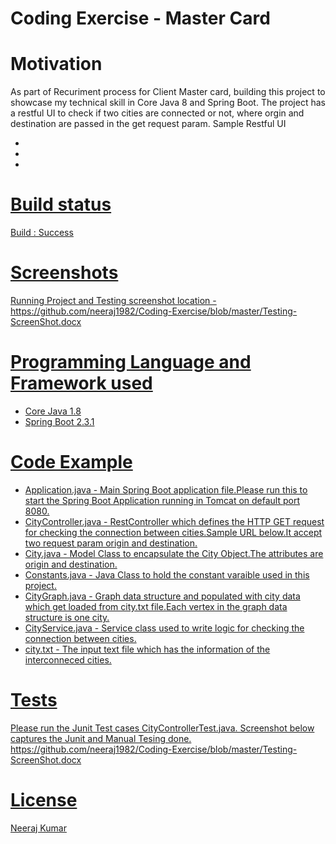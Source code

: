 <h1> Coding Exercise - Master Card </h1>

<h1> Motivation </h1>
As part of Recuriment process for Client Master card, building this project to showcase my technical skill in Core Java 8 and Spring Boot.
The project has a restful UI to check if two cities are connected or not, where orgin and destination are passed in the get request param.
Sample Restful UI
<ul>
  <li> <a href = http://localhost:8080/connected?origin=Boston&destination=Newark </a> </li>
  <li> <a href = http://localhost:8080/connected?origin=Boston&destination=Philadelphia </a> </li>
  <li> <a href  http://localhost:8080/connected?origin=Philadelphia&destination=Albany </a> </li>
</ul>
  
  
<h1> Build status </h1>
Build : Success


<h1> Screenshots </h1>
Running Project and Testing screenshot location - https://github.com/neeraj1982/Coding-Exercise/blob/master/Testing-ScreenShot.docx

<h1> Programming Language and Framework used </h1>
<ul>
<li> Core Java 1.8 </li>
<li> Spring Boot 2.3.1 </li>
</ul>

<h1> Code Example </h1>
<ul>
<li>Application.java - Main Spring Boot application file.Please run this to start the Spring Boot Application running in Tomcat on default port 8080. </li>
<li>CityController.java - RestController which defines the HTTP GET request for checking the connection between cities.Sample URL below.It accept two request 
param origin and destination. <a href = http://localhost:8080/connected?origin=Boston&destination=Newark </a> </li>
<li>City.java - Model Class to encapsulate the City Object.The attributes are origin and destination. </li>
<li>Constants.java - Java Class to hold the constant varaible used in this project. </li>
<li>CityGraph.java - Graph data structure and populated with city data which get loaded from city.txt file.Each vertex in the graph data structure is one city. </li>
<li>CityService.java - Service class used to write logic for checking the connection between cities.</li>
<li>city.txt - The input text file which has the information of the interconneced cities.</li>
</ul>


<h1>Tests</h1>
Please run the Junit Test cases CityControllerTest.java.
Screenshot below captures the Junit and Manual Tesing done. 
https://github.com/neeraj1982/Coding-Exercise/blob/master/Testing-ScreenShot.docx

<h1>License</h1>
Neeraj Kumar









